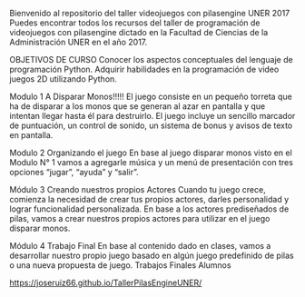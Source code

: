 Bienvenido al repositorio del taller videojuegos con pilasengine UNER 2017
Puedes encontrar todos los recursos del taller de programación de videojuegos con pilasengine dictado en la Facultad de Ciencias de la Administración UNER en el año 2017.

OBJETIVOS DE CURSO 
Conocer los aspectos conceptuales del lenguaje de programación Python.
Adquirir habilidades en la programación de video juegos 2D utilizando Python.

Modulo 1 A Disparar Monos!!!!!
El juego consiste en un pequeño torreta que ha de disparar a los monos que se generan al azar en pantalla y que intentan llegar hasta él para destruirlo. El juego incluye un sencillo marcador de puntuación, un control de sonido, un sistema de bonus y avisos de texto en pantalla.

Modulo 2 Organizando el juego
En base al juego disparar monos visto en el Modulo N° 1 vamos a agregarle música y un menú de presentación con tres opciones “jugar”, “ayuda” y “salir”.

Módulo 3 Creando nuestros propios Actores
Cuando tu juego crece, comienza la necesidad de crear tus propios actores, darles personalidad y lograr funcionalidad personalizada. En base a los actores prediseñados de pilas, vamos a crear nuestros propios actores para utilizar en el juego disparar monos.

Módulo 4 Trabajo Final
En base al contenido dado en clases, vamos a desarrollar nuestro propio juego basado en algún juego predefinido de pilas o una nueva propuesta de juego.
Trabajos Finales Alumnos



https://joseruiz66.github.io/TallerPilasEngineUNER/

